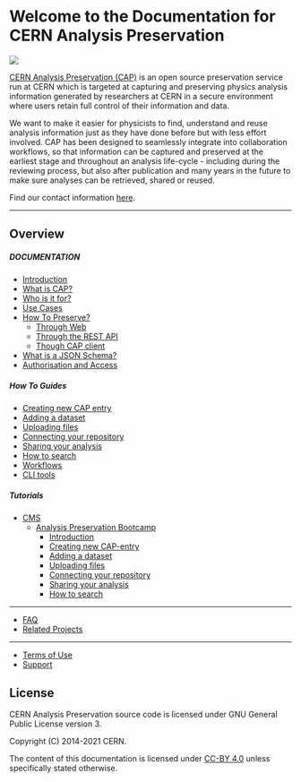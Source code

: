 # Welcome to the Documentation for CERN Analysis Preservation

[<img src="https://travis-ci.org/cernanalysispreservation/analysispreservation.cern.ch.png">](https://travis-ci.org/cernanalysispreservation/analysispreservation.cern.ch)

[CERN Analysis Preservation (CAP)](https://analysispreservation.cern.ch) is an open source preservation service run at CERN which is targeted at capturing and preserving physics analysis information generated by researchers at CERN in a secure environment where users retain full control of their information and data.

We want to make it easier for physicists to find, understand and reuse analysis information just as they have done before but with less effort involved. CAP has been designed to seamlessly integrate into collaboration workflows, so that information can be captured and preserved at the earliest stage and throughout an analysis life-cycle - including during the reviewing process, but also after publication and many years in the future to make sure analyses can be retrieved, shared or reused.

Find our contact information [here](./support.md).

---

## Overview

##### DOCUMENTATION

- [Introduction](./introduction.md)
- [What is CAP?](./what.md)
- [Who is it for?](./for_who.md)
- [Use Cases](./use_cases.md)
- [How To Preserve?](./tutorials.md)
  - [Through Web](./tutorials.md#the-cap-form)
  - [Through the REST API](./tutorials.md#api-reference.md)
  - [Though CAP client](./tutorials.md#cap-client)
- [What is a JSON Schema?](./schema.md)
- [Authorisation and Access](./access.md)

##### How To Guides

- [Creating new CAP entry](./new_entry.md)
- [Adding a dataset](./upload_dataset.md)
- [Uploading files](./upload_file.md)
- [Connecting your repository](./connect_repo.md)
- [Sharing your analysis](./share_analysis.md)
- [How to search](./search.md)
- [Workflows](./workflows.md)
- [CLI tools](./cli.md)

##### Tutorials

- [CMS](tutorials/cms/README.md)
  - [Analysis Preservation Bootcamp](tutorials/cms/tutorial1/README.md)
    - [Introduction](tutorials/cms/tutorial1/01-introduction.md)
    - [Creating new CAP-entry](tutorials/cms/tutorial1/02-Creating-new-CAP-entry.md)
    - [Adding a dataset](tutorials/cms/tutorial1/03-Adding-a-dataset.md)
    - [Uploading files](tutorials/cms/tutorial1/04-Uploading-files.md)
    - [Connecting your repository](tutorials/cms/tutorial1/05-Connecting-your-repository.md)
    - [Sharing your analysis](tutorials/cms/tutorial1/06-Sharing-your-analysis.md)
    - [How to search](tutorials/cms/tutorial1/07-How-to-search.md)

---

- [FAQ](./faq.md)
- [Related Projects](./related-projects.md)

---

- [Terms of Use](./terms.md)
- [Support](./support.md)

## License

CERN Analysis Preservation source code is licensed under GNU General Public License version 3.

Copyright (C) 2014-2021 CERN.

The content of this documentation is licensed under [CC-BY 4.0](https://creativecommons.org/licenses/by/4.0/) unless specifically stated otherwise.
